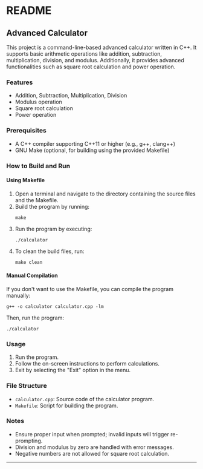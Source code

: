 # README

## Advanced Calculator

This project is a command-line-based advanced calculator written in C++. It supports basic arithmetic operations like addition, subtraction, multiplication, division, and modulus. Additionally, it provides advanced functionalities such as square root calculation and power operation.

### Features
- Addition, Subtraction, Multiplication, Division
- Modulus operation
- Square root calculation
- Power operation

### Prerequisites
- A C++ compiler supporting C++11 or higher (e.g., g++, clang++)
- GNU Make (optional, for building using the provided Makefile)

### How to Build and Run

#### Using Makefile
1. Open a terminal and navigate to the directory containing the source files and the Makefile.
2. Build the program by running:
   ```
   make
   ```
3. Run the program by executing:
   ```
   ./calculator
   ```
4. To clean the build files, run:
   ```
   make clean
   ```

#### Manual Compilation
If you don't want to use the Makefile, you can compile the program manually:
```
g++ -o calculator calculator.cpp -lm
```
Then, run the program:
```
./calculator
```

### Usage
1. Run the program.
2. Follow the on-screen instructions to perform calculations.
3. Exit by selecting the "Exit" option in the menu.

### File Structure
- `calculator.cpp`: Source code of the calculator program.
- `Makefile`: Script for building the program.

### Notes
- Ensure proper input when prompted; invalid inputs will trigger re-prompting.
- Division and modulus by zero are handled with error messages.
- Negative numbers are not allowed for square root calculation.

---
